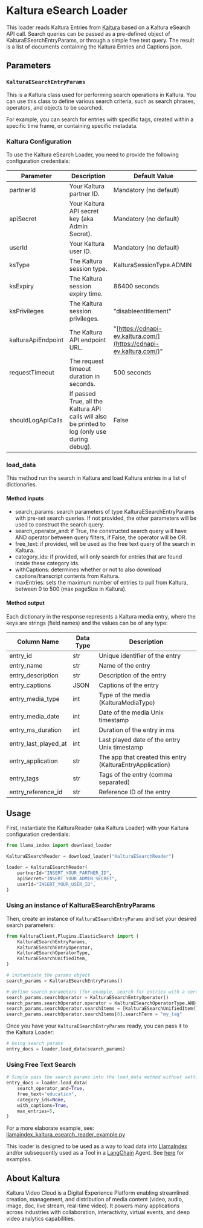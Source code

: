 # Kaltura eSearch Loader

This loader reads Kaltura Entries from [Kaltura](https://corp.kaltura.com) based on a Kaltura eSearch API call.
Search queries can be passed as a pre-defined object of KalturaESearchEntryParams, or through a simple free text query.
The result is a list of documents containing the Kaltura Entries and Captions json.

## Parameters

### `KalturaESearchEntryParams`

This is a Kaltura class used for performing search operations in Kaltura. You can use this class to define various search criteria, such as search phrases, operators, and objects to be searched.

For example, you can search for entries with specific tags, created within a specific time frame, or containing specific metadata.

### Kaltura Configuration

To use the Kaltura eSearch Loader, you need to provide the following configuration credentials:

| Parameter          | Description                                                                                    | Default Value                                                      |
| ------------------ | ---------------------------------------------------------------------------------------------- | ------------------------------------------------------------------ |
| partnerId          | Your Kaltura partner ID.                                                                       | Mandatory (no default)                                             |
| apiSecret          | Your Kaltura API secret key (aka Admin Secret).                                                | Mandatory (no default)                                             |
| userId             | Your Kaltura user ID.                                                                          | Mandatory (no default)                                             |
| ksType             | The Kaltura session type.                                                                      | KalturaSessionType.ADMIN                                           |
| ksExpiry           | The Kaltura session expiry time.                                                               | 86400 seconds                                                      |
| ksPrivileges       | The Kaltura session privileges.                                                                | "disableentitlement"                                               |
| kalturaApiEndpoint | The Kaltura API endpoint URL.                                                                  | "[https://cdnapi-ev.kaltura.com/](https://cdnapi-ev.kaltura.com/)" |
| requestTimeout     | The request timeout duration in seconds.                                                       | 500 seconds                                                        |
| shouldLogApiCalls  | If passed True, all the Kaltura API calls will also be printed to log (only use during debug). | False                                                              |

### load_data

This method run the search in Kaltura and load Kaltura entries in a list of dictionaries.

#### Method inputs

- search_params: search parameters of type KalturaESearchEntryParams with pre-set search queries. If not provided, the other parameters will be used to construct the search query.
- search_operator_and: if True, the constructed search query will have AND operator between query filters, if False, the operator will be OR.
- free_text: if provided, will be used as the free text query of the search in Kaltura.
- category_ids: if provided, will only search for entries that are found inside these category ids.
- withCaptions: determines whether or not to also download captions/transcript contents from Kaltura.
- maxEntries: sets the maximum number of entries to pull from Kaltura, between 0 to 500 (max pageSize in Kaltura).

#### Method output

Each dictionary in the response represents a Kaltura media entry, where the keys are strings (field names) and the values can be of any type:

| Column Name          | Data Type | Description                                               |
| -------------------- | --------- | --------------------------------------------------------- |
| entry_id             | str       | Unique identifier of the entry                            |
| entry_name           | str       | Name of the entry                                         |
| entry_description    | str       | Description of the entry                                  |
| entry_captions       | JSON      | Captions of the entry                                     |
| entry_media_type     | int       | Type of the media (KalturaMediaType)                      |
| entry_media_date     | int       | Date of the media Unix timestamp                          |
| entry_ms_duration    | int       | Duration of the entry in ms                               |
| entry_last_played_at | int       | Last played date of the entry Unix timestamp              |
| entry_application    | str       | The app that created this entry (KalturaEntryApplication) |
| entry_tags           | str       | Tags of the entry (comma separated)                       |
| entry_reference_id   | str       | Reference ID of the entry                                 |

## Usage

First, instantiate the KalturaReader (aka Kaltura Loader) with your Kaltura configuration credentials:

```python
from llama_index import download_loader

KalturaESearchReader = download_loader("KalturaESearchReader")

loader = KalturaESearchReader(
    partnerId="INSERT_YOUR_PARTNER_ID",
    apiSecret="INSERT_YOUR_ADMIN_SECRET",
    userId="INSERT_YOUR_USER_ID",
)
```

### Using an instance of KalturaESearchEntryParams

Then, create an instance of `KalturaESearchEntryParams` and set your desired search parameters:

```python
from KalturaClient.Plugins.ElasticSearch import (
    KalturaESearchEntryParams,
    KalturaESearchEntryOperator,
    KalturaESearchOperatorType,
    KalturaESearchUnifiedItem,
)

# instantiate the params object
search_params = KalturaESearchEntryParams()

# define search parameters (for example, search for entries with a certain tag)
search_params.searchOperator = KalturaESearchEntryOperator()
search_params.searchOperator.operator = KalturaESearchOperatorType.AND_OP
search_params.searchOperator.searchItems = [KalturaESearchUnifiedItem()]
search_params.searchOperator.searchItems[0].searchTerm = "my_tag"
```

Once you have your `KalturaESearchEntryParams` ready, you can pass it to the Kaltura Loader:

```python
# Using search params
entry_docs = loader.load_data(search_params)
```

### Using Free Text Search

```python
# Simple pass the search params into the load_data method without setting search_params
entry_docs = loader.load_data(
    search_operator_and=True,
    free_text="education",
    category_ids=None,
    with_captions=True,
    max_entries=5,
)
```

For a more elaborate example, see: [llamaindex_kaltura_esearch_reader_example.py](https://gist.github.com/zoharbabin/07febcfe52b64116c9e3ba1a392b59a0)

This loader is designed to be used as a way to load data into [LlamaIndex](https://github.com/run-llama/llama_index/tree/main/llama_index) and/or subsequently used as a Tool in a [LangChain](https://github.com/hwchase17/langchain) Agent. See [here](https://github.com/emptycrown/llama-hub/tree/main) for examples.

## About Kaltura

Kaltura Video Cloud is a Digital Experience Platform enabling streamlined creation, management, and distribution of media content (video, audio, image, doc, live stream, real-time video). It powers many applications across industries with collaboration, interactivity, virtual events, and deep video analytics capabilities.

